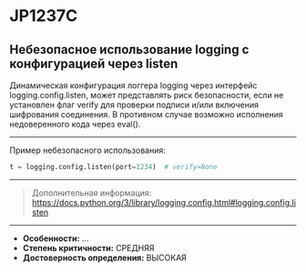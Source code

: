 # JP1237C
## Небезопасное использование logging с конфигурацией через listen
Динамическая конфигурация логгера logging через интерфейс logging.config.listen, может
представлять риск безопасности, если не установлен флаг verify для проверки подписи и/или
включения шифрования соединения.
В противном случае возможно исполнения недоверенного кода через eval().


---
Пример небезопасного использования:
```python linenums="1"
t = logging.config.listen(port=1234)  # verify=None
```
---
> Дополнительная информация:
> <https://docs.python.org/3/library/logging.config.html#logging.config.listen>
---
* __Особенности:__ ...
* __Степень критичности:__ СРЕДНЯЯ
* __Достоверность определения:__ ВЫСОКАЯ
